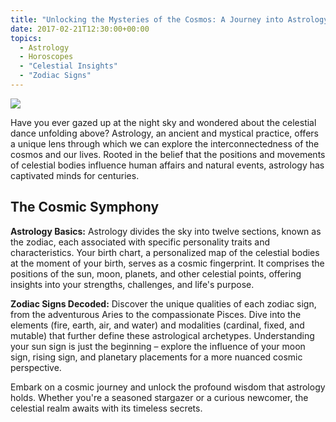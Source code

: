 ```yaml
---
title: "Unlocking the Mysteries of the Cosmos: A Journey into Astrology"
date: 2017-02-21T12:30:00+00:00
topics:
  - Astrology
  - Horoscopes
  - "Celestial Insights"
  - "Zodiac Signs"
---
```


![](/media/viva-luna-studios-r_-onuwuWAU-unsplash.jpg)

Have you ever gazed up at the night sky and wondered about the celestial dance unfolding above? Astrology, an ancient and mystical practice, offers a unique lens through which we can explore the interconnectedness of the cosmos and our lives. Rooted in the belief that the positions and movements of celestial bodies influence human affairs and natural events, astrology has captivated minds for centuries.
<!--more-->

## The Cosmic Symphony

**Astrology Basics:**
Astrology divides the sky into twelve sections, known as the zodiac, each associated with specific personality traits and characteristics. Your birth chart, a personalized map of the celestial bodies at the moment of your birth, serves as a cosmic fingerprint. It comprises the positions of the sun, moon, planets, and other celestial points, offering insights into your strengths, challenges, and life's purpose.

**Zodiac Signs Decoded:**
Discover the unique qualities of each zodiac sign, from the adventurous Aries to the compassionate Pisces. Dive into the elements (fire, earth, air, and water) and modalities (cardinal, fixed, and mutable) that further define these astrological archetypes. Understanding your sun sign is just the beginning – explore the influence of your moon sign, rising sign, and planetary placements for a more nuanced cosmic perspective.

Embark on a cosmic journey and unlock the profound wisdom that astrology holds. Whether you're a seasoned stargazer or a curious newcomer, the celestial realm awaits with its timeless secrets.
